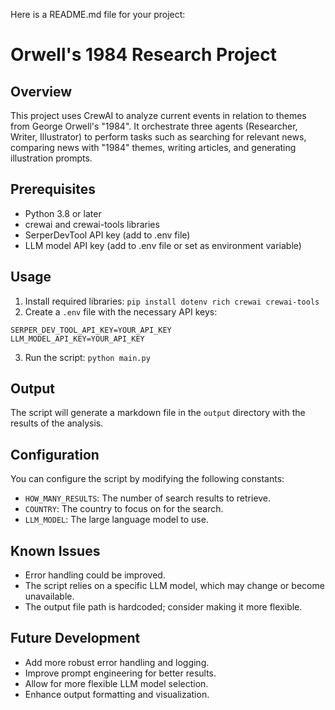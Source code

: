 Here is a README.md file for your project:

**Orwell's 1984 Research Project**
=================================

**Overview**
------------

This project uses CrewAI to analyze current events in relation to themes from George Orwell's "1984". It orchestrate three agents (Researcher, Writer, Illustrator) to perform tasks such as searching for relevant news, comparing news with "1984" themes, writing articles, and generating illustration prompts.

**Prerequisites**
---------------

* Python 3.8 or later
* crewai and crewai-tools libraries
* SerperDevTool API key (add to .env file)
* LLM model API key (add to .env file or set as environment variable)

**Usage**
------

1. Install required libraries: `pip install dotenv rich crewai crewai-tools`
2. Create a `.env` file with the necessary API keys:
```
SERPER_DEV_TOOL_API_KEY=YOUR_API_KEY
LLM_MODEL_API_KEY=YOUR_API_KEY
```
3. Run the script: `python main.py`

**Output**
------

The script will generate a markdown file in the `output` directory with the results of the analysis.

**Configuration**
---------------

You can configure the script by modifying the following constants:

* `HOW_MANY_RESULTS`: The number of search results to retrieve.
* `COUNTRY`: The country to focus on for the search.
* `LLM_MODEL`: The large language model to use.

**Known Issues**
--------------

* Error handling could be improved.
* The script relies on a specific LLM model, which may change or become unavailable.
* The output file path is hardcoded; consider making it more flexible.

**Future Development**
--------------------

* Add more robust error handling and logging.
* Improve prompt engineering for better results.
* Allow for more flexible LLM model selection.
* Enhance output formatting and visualization.